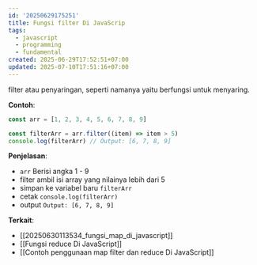 ```yaml
---
id: '20250629175251'
title: Fungsi filter Di JavaScrip
tags:
  - javascript
  - programming
  - fundamental
created: 2025-06-29T17:52:51+07:00
updated: 2025-07-10T17:51:16+07:00
---
```


filter atau penyaringan, seperti namanya yaitu berfungsi untuk menyaring.

**Contoh**:

```javascript
const arr = [1, 2, 3, 4, 5, 6, 7, 8, 9]

const filterArr = arr.filter((item) => item > 5)
console.log(filterArr) // Output: [6, 7, 8, 9]
```

**Penjelasan**:

- `arr` Berisi angka 1 - 9
- filter ambil isi array yang nilainya lebih dari 5
- simpan ke variabel baru `filterArr`
- cetak `console.log(filterArr)`
- output `Output: [6, 7, 8, 9]`

**Terkait**:

- [[20250630113534_fungsi_map_di_javascript]]
- [[Fungsi reduce Di JavaScript]]
- [[Contoh penggunaan map filter dan reduce Di JavaScript]]
